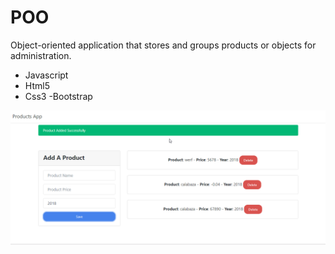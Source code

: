 # POO
Object-oriented application that stores and groups products or objects for administration.

- Javascript
- Html5
- Css3
-Bootstrap

<img src="https://github.com/JuanDiegoAcostaT/Object-Oriented/blob/master/BROWSER.png" />
